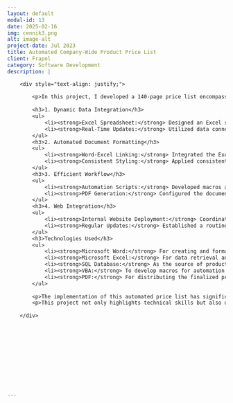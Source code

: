 ```yaml
---
layout: default
modal-id: 13
date: 2025-02-16
img: cennik3.png
alt: image-alt
project-date: Jul 2023
title: Automated Company-Wide Product Price List
client: Frapol
category: Software Development
description: |

    <div style="text-align: justify;">
       
        <p>In this project, I developed a 140-page price list encompassing all products offered by the company. The document is crafted in Microsoft Word and is dynamically linked to an Excel spreadsheet that retrieves real-time pricing data from our internal database. This setup ensures that the price list remains current without manual updates, enhancing efficiency and reducing the potential for errors.</p>
    
        <h3>1. Dynamic Data Integration</h3>
        <ul>
            <li><strong>Excel Spreadsheet:</strong> Designed an Excel sheet that connects to the company's database, automatically fetching the latest prices for each product.</li>
            <li><strong>Real-Time Updates:</strong> Utilized data connections and queries within Excel to ensure that any changes in the database are immediately reflected in the spreadsheet.</li>
        </ul>
        <h3>2. Automated Document Formatting</h3>
        <ul>
            <li><strong>Word-Excel Linking:</strong> Integrated the Excel spreadsheet into the Word document using linked objects and fields, allowing the Word document to display up-to-date pricing information.</li>
            <li><strong>Consistent Styling:</strong> Applied consistent formatting styles across the document, including headers, footers, tables, and product descriptions, to maintain a professional appearance.</li>
        </ul>
        <h3>3. Efficient Workflow</h3>
        <ul>
            <li><strong>Automation Scripts:</strong> Developed macros and scripts to automate repetitive tasks, such as updating links and formatting tables, thereby streamlining the document update process.</li>
            <li><strong>PDF Generation:</strong> Configured the document to be easily saved as a PDF, ensuring compatibility and ease of distribution on the company's internal website.</li>
        </ul>
        <h3>4. Web Integration</h3>
        <ul>
            <li><strong>Internal Website Deployment:</strong> Coordinated with the IT department to upload the PDF version of the price list to the company's intranet, making it readily accessible to employees and stakeholders.</li>
            <li><strong>Regular Updates:</strong> Established a routine for periodic updates, ensuring that the price list remains accurate and reflects any changes in product pricing.</li>
        </ul>
        <h3>Technologies Used</h3>
        <ul>
            <li><strong>Microsoft Word:</strong> For creating and formatting the price list document.</li>
            <li><strong>Microsoft Excel:</strong> For data retrieval and dynamic linking of pricing information.</li>
            <li><strong>SQL Database:</strong> As the source of product pricing data.</li>
            <li><strong>VBA:</strong> To develop macros for automation within Word and Excel.</li>
            <li><strong>PDF:</strong> For distributing the finalized price list.</li>
        </ul>
      
        <p>The implementation of this automated price list has significantly improved the efficiency of our pricing updates. It has reduced manual workload, minimized errors, and ensured that all stakeholders have access to the most current product pricing information. This project exemplifies my ability to leverage Microsoft Office tools to create integrated, automated solutions that address real-world business needs.</p>
        <p>This project not only highlights technical skills but also demonstrates an understanding of business processes and the importance of accurate, accessible information in a corporate environment.</p>
      
    </div>







 




---
```

